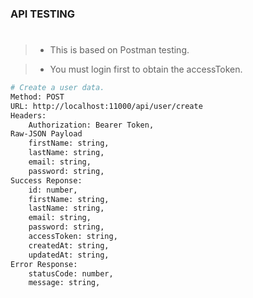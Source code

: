 ### API TESTING
#
> - This is based on Postman testing.

> - You must login first to obtain the accessToken.

```bash
# Create a user data.
Method: POST
URL: http://localhost:11000/api/user/create
Headers:
    Authorization: Bearer Token,
Raw-JSON Payload
    firstName: string,
    lastName: string,
    email: string,
    password: string,
Success Reponse:
    id: number,
    firstName: string,
    lastName: string,
    email: string,
    password: string,
    accessToken: string,
    createdAt: string,
    updatedAt: string,
Error Response:
    statusCode: number,
    message: string,
```

